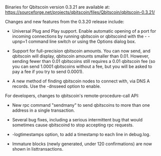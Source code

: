 Binaries for Qbitscoin version 0.3.21 are available at:
  https://sourceforge.net/projects/qbitscoin/files/Qbitscoin/qbitscoin-0.3.21/

Changes and new features from the 0.3.20 release include:

* Universal Plug and Play support.  Enable automatic opening of a port for incoming connections by running qbitscoin or qbitscoind with the - -upnp=1 command line switch or using the Options dialog box.

* Support for full-precision qbitscoin amounts.  You can now send, and qbitscoin will display, qbitscoin amounts smaller than 0.01.  However, sending fewer than 0.01 qbitscoins still requires a 0.01 qbitscoin fee (so you can send 1.0001 qbitscoins without a fee, but you will be asked to pay a fee if you try to send 0.0001).

* A new method of finding qbitscoin nodes to connect with, via DNS A records. Use the -dnsseed option to enable.

For developers, changes to qbitscoin's remote-procedure-call API:

* New rpc command "sendmany" to send qbitscoins to more than one address in a single transaction.

* Several bug fixes, including a serious intermittent bug that would sometimes cause qbitscoind to stop accepting rpc requests. 

* -logtimestamps option, to add a timestamp to each line in debug.log.

* Immature blocks (newly generated, under 120 confirmations) are now shown in listtransactions.
